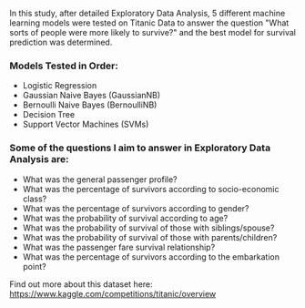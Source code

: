 In this study, after detailed Exploratory Data Analysis, 5 different machine learning models were tested on Titanic Data to answer the question "What sorts of people were more likely to survive?" and the best model for survival prediction was determined.  
  
### Models Tested in Order:
- Logistic Regression
- Gaussian Naive Bayes (GaussianNB)
- Bernoulli Naive Bayes (BernoulliNB)
- Decision Tree
- Support Vector Machines (SVMs)
  
### Some of the questions I aim to answer in Exploratory Data Analysis are:
- What was the general passenger profile?
- What was the percentage of survivors according to socio-economic class?
- What was the percentage of survivors according to gender?
- What was the probability of survival according to age?
- What was the probability of survival of those with siblings/spouse?
- What was the probability of survival of those with parents/children?
- What was the passenger fare survival relationship?
- What was the percentage of survivors according to the embarkation point?

Find out more about this dataset here: https://www.kaggle.com/competitions/titanic/overview
